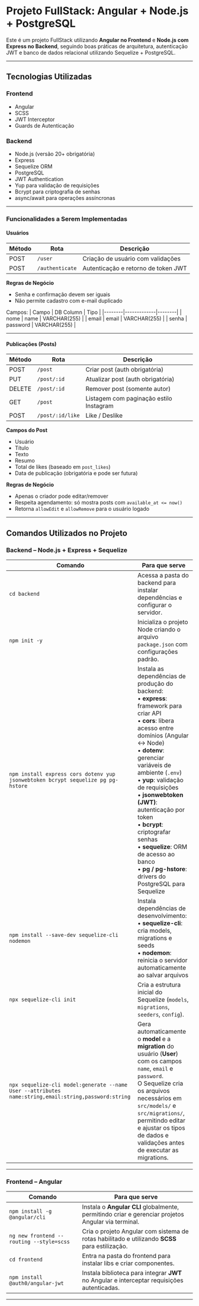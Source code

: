 # Projeto FullStack: Angular + Node.js + PostgreSQL

Este é um projeto FullStack utilizando **Angular no Frontend** e **Node.js com Express no Backend**, seguindo boas práticas de arquitetura, autenticação JWT e banco de dados relacional utilizando Sequelize + PostgreSQL.

---

## Tecnologias Utilizadas

### **Frontend**
- Angular
- SCSS
- JWT Interceptor
- Guards de Autenticação

### **Backend**
- Node.js (versão 20+ obrigatória)
- Express
- Sequelize ORM
- PostgreSQL
- JWT Authentication
- Yup para validação de requisições
- Bcrypt para criptografia de senhas
- async/await para operações assíncronas

---

### **Funcionalidades a Serem Implementadas**

#### Usuários
| Método | Rota | Descrição |
|--------|--------|-------------|
| POST | `/user` | Criação de usuário com validações |
| POST | `/authenticate` | Autenticação e retorno de token JWT |

**Regras de Negócio**
- Senha e confirmação devem ser iguais
- Não permite cadastro com e-mail duplicado

Campos:
| Campo | DB Column | Tipo |
|--------|-------------|--------|
| nome | name | VARCHAR(255) |
| email | email | VARCHAR(255) |
| senha | password | VARCHAR(255) |

---

#### Publicações (Posts)

| Método | Rota | Descrição |
|--------|--------|-------------|
| POST | `/post` | Criar post (auth obrigatória) |
| PUT | `/post/:id` | Atualizar post (auth obrigatória) |
| DELETE | `/post/:id` | Remover post (somente autor) |
| GET | `/post` | Listagem com paginação estilo Instagram |
| POST | `/post/:id/like` | Like / Deslike |

**Campos do Post**
- Usuário
- Título
- Texto
- Resumo
- Total de likes (baseado em `post_likes`)
- Data de publicação (obrigatória e pode ser futura)

**Regras de Negócio**
- Apenas o criador pode editar/remover
- Respeita agendamento: só mostra posts com `available_at <= now()`
- Retorna `allowEdit` e `allowRemove` para o usuário logado

---

## **Comandos Utilizados no Projeto**

### **Backend – Node.js + Express + Sequelize**

| Comando                                                                          | Para que serve                                                                                                                                                                                                                                                                                                                                                                                                                                             |
| -------------------------------------------------------------------------------- | ---------------------------------------------------------------------------------------------------------------------------------------------------------------------------------------------------------------------------------------------------------------------------------------------------------------------------------------------------------------------------------------------------------------------------------------------------------- |
| `cd backend` | Acessa a pasta do backend para instalar dependências e configurar o servidor.|
| `npm init -y` | Inicializa o projeto Node criando o arquivo `package.json` com configurações padrão.|
| `npm install express cors dotenv yup jsonwebtoken bcrypt sequelize pg pg-hstore` | Instala as dependências de produção do backend:<br>• **express**: framework para criar API<br>• **cors**: libera acesso entre domínios (Angular ↔ Node)<br>• **dotenv**: gerenciar variáveis de ambiente (`.env`)<br>• **yup**: validação de requisições<br>• **jsonwebtoken (JWT)**: autenticação por token<br>• **bcrypt**: criptografar senhas<br>• **sequelize**: ORM de acesso ao banco<br>• **pg / pg-hstore**: drivers do PostgreSQL para Sequelize |
| `npm install --save-dev sequelize-cli nodemon`| Instala dependências de desenvolvimento:<br>• **sequelize-cli**: cria models, migrations e seeds<br>• **nodemon**: reinicia o servidor automaticamente ao salvar arquivos|
| `npx sequelize-cli init`| Cria a estrutura inicial do Sequelize (`models`, `migrations`, `seeders`, `config`).|
| `npx sequelize-cli model:generate --name User --attributes name:string,email:string,password:string` | Gera automaticamente o **model** e a **migration** do usuário (**User**) com os campos `name`, `email` e `password`. <br>O Sequelize cria os arquivos necessários em `src/models/` e `src/migrations/`, permitindo editar e ajustar os tipos de dados e validações antes de executar as migrations.|


---

### **Frontend – Angular**

| Comando                                  | Para que serve                                                                              |
| ---------------------------------------- | ------------------------------------------------------------------------------------------- |
| `npm install -g @angular/cli` | Instala o **Angular CLI** globalmente, permitindo criar e gerenciar projetos Angular via terminal. |
| `ng new frontend --routing --style=scss` | Cria o projeto Angular com sistema de rotas habilitado e utilizando **SCSS** para estilização. |
| `cd frontend`| Entra na pasta do frontend para instalar libs e criar componentes.                                 |
| `npm install @auth0/angular-jwt`| Instala biblioteca para integrar **JWT** no Angular e interceptar requisições autenticadas. |

---